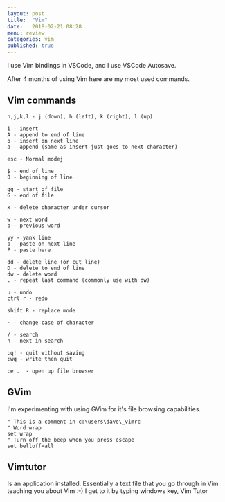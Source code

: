 ```yaml
---
layout: post
title:  "Vim"
date:   2018-02-21 08:28
menu: review
categories: vim 
published: true 
---
```

I use Vim bindings in VSCode, and I use VSCode Autosave. 

After 4 months of using Vim here are my most used commands.

## Vim commands
```
h,j,k,l - j (down), h (left), k (right), l (up) 

i - insert
A - append to end of line
o - insert on next line
a - append (same as insert just goes to next character)

esc - Normal modej

$ - end of line
0 - beginning of line

gg - start of file
G - end of file

x - delete character under cursor

w - next word
b - previous word

yy - yank line
p - paste on next line
P - paste here

dd - delete line (or cut line)
D - delete to end of line
dw - delete word
. - repeat last command (commonly use with dw)

u - undo
ctrl r - redo

shift R - replace mode

~ - change case of character

/ - search
n - next in search

:q! - quit without saving
:wq - write then quit

:e .  - open up file browser

```

## GVim
I'm experimenting with using GVim for it's file browsing capabilities.

```
" This is a comment in c:\users\dave\_vimrc
" Word wrap
set wrap
" Turn off the beep when you press escape
set belloff=all
```


## Vimtutor
Is an application installed. Essentially a text file that you go through in Vim teaching you about Vim :-) I get to it by typing windows key, Vim Tutor